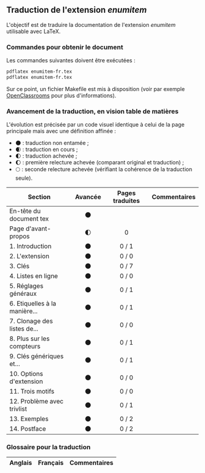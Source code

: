 ## Traduction de l'extension *enumitem*

L'objectif est de traduire la documentation de l'extension *enumitem* utilisable avec LaTeX. 


### Commandes pour obtenir le document

Les commandes suivantes doivent être exécutées :

```bash
pdflatex enumitem-fr.tex
pdflatex enumitem-fr.tex
```

Sur ce point, un fichier Makefile est mis à disposition (voir par exemple [OpenClassrooms](https://openclassrooms.com/courses/compilez-sous-gnu-linux#/id/r-1130480) pour plus d'informations).


### Avancement de la traduction, en vision table de matières

L'évolution est précisée par un code visuel identique à celui de la page principale mais avec une définition affinée :

- :new_moon: : traduction non entamée ;
- :waxing_crescent_moon: : traduction en cours ;
- :first_quarter_moon: : traduction achevée ;
- :waxing_gibbous_moon: : première relecture achevée (comparant original et traduction) ; 
- :full_moon: : seconde relecture achevée (vérifiant la cohérence de la traduction seule).

Section                       | Avancée                | Pages traduites | Commentaires 
----------------------------- | :--------------------: | :-------------: | -------------------------
En-tête du document tex       | :new_moon:             |                 |
Page d'avant-propos           | :first_quarter_moon:   | 0               | 
1. Introduction               | :new_moon:             | 0 / 1           |
2. L'extension                | :new_moon:             | 0 / 0           |
3. Clés                       | :new_moon:             | 0 / 7           |
4. Listes en ligne            | :new_moon:             | 0 / 0           |
5. Réglages généraux          | :new_moon:             | 0 / 1           |
6. Etiquelles à la manière... | :new_moon:             | 0 / 1           |
7. Clonage des listes de...   | :new_moon:             | 0 / 0           |
8. Plus sur les compteurs     | :new_moon:             | 0 / 1           |
9. Clés génériques et...      | :new_moon:             | 0 / 1           |
10. Options d'extension       | :new_moon:             | 0 / 0           |
11. Trois motifs              | :new_moon:             | 0 / 0           |
12. Problème avec trivlist    | :new_moon:             | 0 / 1           |
13. Exemples                  | :new_moon:             | 0 / 2           |
14. Postface                  | :new_moon:             | 0 / 2           |


### Glossaire pour la traduction

Anglais                | Français                                       | Commentaires 
---------------------- | ---------------------------------------------- | -------------------------------
